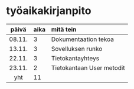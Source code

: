 # työaikakirjanpito

| päivä | aika | mitä tein  |
| :----:|:-----| :-----|
| 08.11. | 3   | Dokumentaation tekoa |
| 13.11. | 3   | Sovelluksen runko |
| 22.11. | 3   | Tietokantayhteys  |
| 23.11. | 2   | Tietokantaan User metodit |
| yht    | 11   | | 
